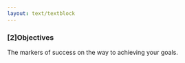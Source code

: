 ```yaml
---
layout: text/textblock
---
```


### [2]Objectives
The markers of success on the way to achieving your goals.
